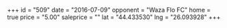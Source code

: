 +++
id = "509"
date = "2016-07-09"
opponent = "Waza Flo FC"
home = true
price = "5.00"
saleprice = ""
lat = "44.433530"
lng = "26.093928"
+++

